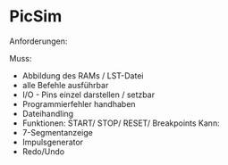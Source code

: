 # PicSim

Anforderungen:

Muss:
- Abbildung des RAMs / LST-Datei
- alle Befehle ausführbar
- I/O - Pins einzel darstellen / setzbar
- Programmierfehler handhaben
- Dateihandling
- Funktionen: START/ STOP/ RESET/ Breakpoints
Kann:
- 7-Segmentanzeige
- Impulsgenerator
- Redo/Undo
